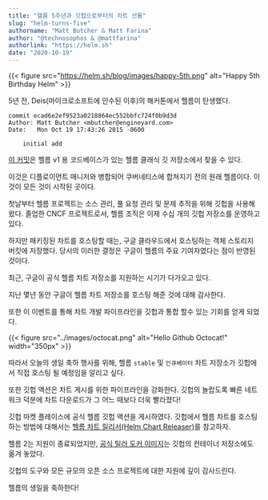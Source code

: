 ```yaml
---
title: "헬름 5주년과 깃헙으로부터의 차트 선물"
slug: "helm-turns-five"
authorname: "Matt Butcher & Matt Farina"
author: "@technosophos & @mattfarina"
authorlink: "https://helm.sh"
date: "2020-10-19"
---
```


{{< figure src="https://helm.sh/blog/images/happy-5th.png" alt="Happy 5th Birthday Helm" >}}

5년 전, Deis(마이크로소프트에 인수된 이후)의 해커톤에서 헬름이 탄생했다.
<!--more-->

```
commit ecad6e2ef9523a0218864ec552bbfc724f0b9d3d
Author: Matt Butcher <mbutcher@engineyard.com>
Date:   Mon Oct 19 17:43:26 2015 -0600

    initial add
```

[이 커밋](https://github.com/helm/helm-classic/commit/ecad6e2ef9523a0218864ec552bbfc724f0b9d3d)은 헬름 v1 용 코드베이스가 있는 헬름 클래식 깃 저장소에서 찾을 수 있다. 

이것은 디플로이먼트 매니저와 병합되어 쿠버네티스에 합쳐지기 전의 원래 헬름이다. 이것이 모든 것이 시작된 곳이다.

첫날부터 헬름 프로젝트는 소스 관리, 풀 요청 관리 및 문제 추적을 위해 깃헙을 사용해왔다. 
졸업한 CNCF 프로젝트로서, 헬름 조직은 이제 수십 개의 깃헙 저장소를 운영하고 있다.

하지만 패키징된 차트를 호스팅할 때는, 구글 클라우드에서 호스팅하는 객체 스토리지 버킷에 저장했다. 
당시의 이러한 결정은 구글이 헬름의 주요 기여자였다는 점이 반영된 것이다.

최근, 구글이 공식 헬름 차트 저장소를 지원하는 시기가 다가오고 있다. 

지난 몇년 동안 구글이 헬름 차트 저장소를 호스팅 해준 것에 대해 감사한다. 

또한 이 이벤트를 통해 차트 개발 파이프라인을 깃헙과 통합 할수 있는 기회를 얻게 되었다.


{{< figure src="../images/octocat.png" alt="Hello Github Octocat!" width="350px" >}}

따라서 오늘의 생일 축하 행사를 위해,  헬름 `stable` 및 `인큐베이터` 차트 저장소가 깃헙에서 직접 호스팅 될 예정임을 알리고 싶다. 

또한 깃헙 액션은 차트 게시를 위한 파이프라인을 강화한다. 깃헙의 놀랍도록 빠른 네트워크 덕분에 차트 다운로드가 그 어느 때보다 더욱 빨라졌다!

깃헙 마켓 플레이스에 공식 헬름 깃헙 액션을 게시하였다. 
깃헙에서 헬름 차트를 호스팅하는 방법에 대해서는 [헬름 차트 릴리서(Helm Chart Releaser)](https://github.com/marketplace/actions/helm-chart-releaser)를 참고하자.

헬름 2는 지원이 종료되었지만, [공식 틸러 도커 이미지](https://github.com/orgs/helm/packages)는 깃헙의 컨테이너 저장소에도 옮겨 놓았다.

깃헙의 도구와 모든 규모의 오픈 소스 프로젝트에 대한 지원에 깊이 감사드린다.

헬름의 생일을 축하한다!

